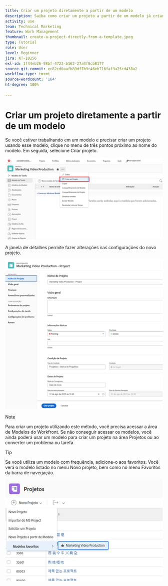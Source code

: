 ```yaml
---
title: Criar um projeto diretamente a partir de um modelo
description: Saiba como criar um projeto a partir de um modelo já criado.
activity: use
team: Technical Marketing
feature: Work Management
thumbnail: create-a-project-directly-from-a-template.jpeg
type: Tutorial
role: User
level: Beginner
jira: KT-10156
exl-id: 1f44eb26-98bf-4723-b162-27a4f8cb8177
source-git-commit: ec82cd0aafb89df7b3c46eb716faf3a25cd438a2
workflow-type: tm+mt
source-wordcount: '164'
ht-degree: 100%

---
```


# Criar um projeto diretamente a partir de um modelo

Se você estiver trabalhando em um modelo e precisar criar um projeto usando esse modelo, clique no menu de três pontos próximo ao nome do modelo. Em seguida, selecione Criar projeto.

![Opção Criar projeto no menu](assets/direct-template-01.png)

A janela de detalhes permite fazer alterações nas configurações do novo projeto.

![Página de criação do projeto](assets/direct-template-02.png)

>[!NOTE]
>
>Para criar um projeto utilizando este método, você precisa acessar a área de Modelos do Workfront. Se não conseguir acessar os modelos, você ainda poderá usar um modelo para criar um projeto na área Projetos ou ao converter um problema ou tarefa.

>[!TIP]
>
>Se você utiliza um modelo com frequência, adicione-o aos favoritos. Você verá o modelo listado no menu Novo projeto, bem como no menu Favoritos da barra de navegação.


![Modelos favoritos para novo projeto](assets/direct-template-03.png)
